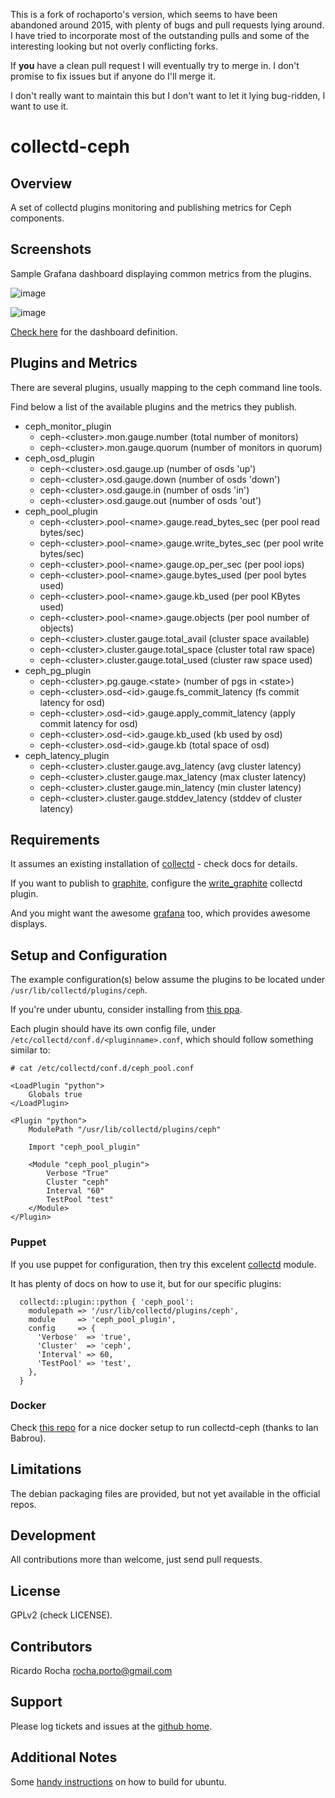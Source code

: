 This is a fork of rochaporto's version, which seems to have been abandoned 
around 2015, with plenty of bugs and pull requests lying around. I have tried
to incorporate most of the outstanding pulls and some of the interesting looking 
but not overly conflicting forks.

If __you__ have a clean pull request I will eventually try to merge in. I don't
promise to fix issues but if anyone do I'll merge it.

I don't really want to maintain this but I don't want to let it lying bug-ridden,
I want to use it. 


collectd-ceph
==================

## Overview

A set of collectd plugins monitoring and publishing metrics for Ceph components.

## Screenshots

Sample Grafana dashboard displaying common metrics from the plugins.

![image](https://raw.github.com/rochaporto/collectd-ceph/master/public/ceph-overview.png)

![image](https://raw.github.com/rochaporto/collectd-ceph/master/public/ceph-dash2.png)

[Check here](grafana/ceph-overview.json) for the dashboard definition.

## Plugins and Metrics

There are several plugins, usually mapping to the ceph command line tools.

Find below a list of the available plugins and the metrics they publish.

* ceph_monitor_plugin
  * ceph-&lt;cluster>.mon.gauge.number (total number of monitors)
  * ceph-&lt;cluster>.mon.gauge.quorum (number of monitors in quorum)
* ceph_osd_plugin
  * ceph-&lt;cluster>.osd.gauge.up (number of osds 'up')
  * ceph-&lt;cluster>.osd.gauge.down (number of osds 'down')
  * ceph-&lt;cluster>.osd.gauge.in (number of osds 'in')
  * ceph-&lt;cluster>.osd.gauge.out (number of osds 'out')
* ceph_pool_plugin
  * ceph-&lt;cluster>.pool-&lt;name>.gauge.read_bytes_sec (per pool read bytes/sec)
  * ceph-&lt;cluster>.pool-&lt;name>.gauge.write_bytes_sec (per pool write bytes/sec)
  * ceph-&lt;cluster>.pool-&lt;name>.gauge.op_per_sec (per pool iops)
  * ceph-&lt;cluster>.pool-&lt;name>.gauge.bytes_used (per pool bytes used)
  * ceph-&lt;cluster>.pool-&lt;name>.gauge.kb_used (per pool KBytes used)
  * ceph-&lt;cluster>.pool-&lt;name>.gauge.objects (per pool number of objects)
  * ceph-&lt;cluster>.cluster.gauge.total_avail (cluster space available)
  * ceph-&lt;cluster>.cluster.gauge.total_space (cluster total raw space)
  * ceph-&lt;cluster>.cluster.gauge.total_used (cluster raw space used)
* ceph_pg_plugin
  * ceph-&lt;cluster>.pg.gauge.&lt;state> (number of pgs in &lt;state>)
  * ceph-&lt;cluster>.osd-&lt;id>.gauge.fs_commit_latency (fs commit latency for osd)
  * ceph-&lt;cluster>.osd-&lt;id>.gauge.apply_commit_latency (apply commit latency for osd)
  * ceph-&lt;cluster>.osd-&lt;id>.gauge.kb_used (kb used by osd)
  * ceph-&lt;cluster>.osd-&lt;id>.gauge.kb (total space of osd)
* ceph_latency_plugin
  * ceph-&lt;cluster>.cluster.gauge.avg_latency (avg cluster latency)
  * ceph-&lt;cluster>.cluster.gauge.max_latency (max cluster latency)
  * ceph-&lt;cluster>.cluster.gauge.min_latency (min cluster latency)
  * ceph-&lt;cluster>.cluster.gauge.stddev_latency (stddev of cluster latency)

## Requirements

It assumes an existing installation of [collectd](http://collectd.org/documentation.shtml) - check docs for details.

If you want to publish to [graphite](http://graphite.readthedocs.org/), configure the [write_graphite](https://collectd.org/wiki/index.php/Plugin:Write_Graphite) collectd plugin.

And you might want the awesome [grafana](http://grafana.org) too, which provides awesome displays.

## Setup and Configuration

The example configuration(s) below assume the plugins to be located under `/usr/lib/collectd/plugins/ceph`.

If you're under ubuntu, consider installing from [this ppa](https://launchpad.net/~rocha-porto/+archive/collectd).

Each plugin should have its own config file, under `/etc/collectd/conf.d/<pluginname>.conf`, which
should follow something similar to:
```
# cat /etc/collectd/conf.d/ceph_pool.conf

<LoadPlugin "python">
    Globals true
</LoadPlugin>

<Plugin "python">
    ModulePath "/usr/lib/collectd/plugins/ceph"

    Import "ceph_pool_plugin"

    <Module "ceph_pool_plugin">
        Verbose "True"
        Cluster "ceph"
        Interval "60"
        TestPool "test"
    </Module>
</Plugin>
```

### Puppet

If you use puppet for configuration, then try this excelent [collectd](https://github.com/pdxcat/puppet-module-collectd) module.

It has plenty of docs on how to use it, but for our specific plugins:
```
  collectd::plugin::python { 'ceph_pool':
    modulepath => '/usr/lib/collectd/plugins/ceph',
    module     => 'ceph_pool_plugin',
    config     => {
      'Verbose'  => 'true',
      'Cluster'  => 'ceph',
      'Interval' => 60,
      'TestPool' => 'test',
    },
  }
```

### Docker

Check [this repo](https://github.com/bobrik/ceph-collectd-graphite) for a nice docker setup to run collectd-ceph (thanks to Ian Babrou).

## Limitations

The debian packaging files are provided, but not yet available in the official repos.

## Development

All contributions more than welcome, just send pull requests.

## License

GPLv2 (check LICENSE).

## Contributors

Ricardo Rocha <rocha.porto@gmail.com>

## Support

Please log tickets and issues at the [github home](https://github.com/rochaporto/collectd-ceph/issues).

## Additional Notes

Some [handy instructions](docs/ubuntu.md) on how to build for ubuntu.
